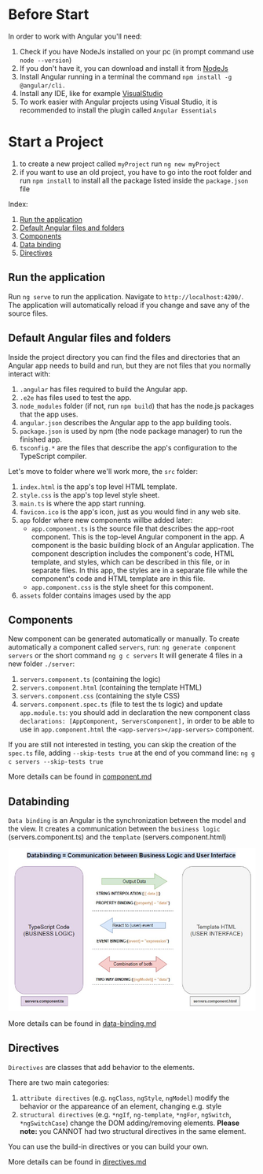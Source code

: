 # Before Start

In order to work with Angular you'll need:

1. Check if you have NodeJs installed on your pc (in prompt command use `node --version`)
2. If you don't have it, you can download and install it from [NodeJs](https://nodejs.org/en/download/)
3. Install Angular running in a terminal the command `npm install -g @angular/cli.`
4. Install any IDE, like for example [VisualStudio](https://visualstudio.microsoft.com/downloads/)
5. To work easier with Angular projects using Visual Studio, it is recommended to install the plugin called `Angular Essentials`

# Start a Project

1. to create a new project called `myProject` run `ng new myProject`
2. if you want to use an old project, you have to go into the root folder and run `npm install` to install all the package listed inside the `package.json` file

Index:

1. [Run the application](#run-the-application)
2. [Default Angular files and folders](#default-angular-files-and-folders)
3. [Components](#components)
4. [Data binding](#databinding)
5. [Directives](#directives)

## Run the application

Run `ng serve` to run the application. Navigate to `http://localhost:4200/`. The application will automatically reload if you change and save any of the source files.

## Default Angular files and folders

Inside the project directory you can find the files and directories that an Angular app needs to build and run, but they are not files that you normally interact with:

1. `.angular` has files required to build the Angular app.
2. `.e2e` has files used to test the app.
3. `node_modules` folder (if not, run `npm build`) that has the node.js packages that the app uses.
4. `angular.json` describes the Angular app to the app building tools.
5. `package.json` is used by npm (the node package manager) to run the finished app.
6. `tsconfig.*` are the files that describe the app's configuration to the TypeScript compiler.

Let's move to folder where we'll work more, the `src` folder:

1. `index.html` is the app's top level HTML template.
2. `style.css` is the app's top level style sheet.
3. `main.ts` is where the app start running.
4. `favicon.ico` is the app's icon, just as you would find in any web site.
5. `app` folder where new components willbe added later:
   - `app.component.ts` is the source file that describes the app-root component. This is the top-level Angular component in the app. A component is the basic building block of an Angular application. The component description includes the component's code, HTML template, and styles, which can be described in this file, or in separate files. In this app, the styles are in a separate file while the component's code and HTML template are in this file.
   - `app.component.css` is the style sheet for this component.
6. `assets` folder contains images used by the app

## Components

New component can be generated automatically or manually.
To create automatically a component called `servers`, run:
`ng generate component servers`
or the short command
`ng g c servers`
It will generate 4 files in a new folder `./server`:

1. `servers.component.ts` (containing the logic)
2. `servers.component.html` (containing the template HTML)
3. `servers.component.css` (containing the style CSS)
4. `servers.component.spec.ts` (file to test the ts logic)
   and update `app.module.ts`:
   you should add in declaration the new component class
   `declarations: [AppComponent, ServersComponent],`
   in order to be able to use in `app.component.html` the `<app-servers></app-servers>` component.

If you are still not interested in testing, you can skip the creation of the `spec.ts` file, adding `--skip-tests true` at the end of you command line:
`ng g c servers --skip-tests true`

More details can be found in [component.md](./src/documentation/component.md)

## Databinding

`Data binding` is an Angular is the synchronization between the model and the view.
It creates a communication between the `business logic` (servers.component.ts) and the `template` (servers.component.html)

![databinding](./src/assets/databinding.jpg "databinding")

More details can be found in [data-binding.md](./src/documentation/data-binding.md)

## Directives

`Directives` are classes that add behavior to the elements.

There are two main categories:

1. `attribute directives` (e.g. `ngClass`, `ngStyle`, `ngModel`) modify the behavior or the appareance of an element, changing e.g. style
2. `structural directives` (e.g. `*ngIf`, `ng-template`, `*ngFor`, `ngSwitch`, `*ngSwitchCase`) change the DOM adding/removing elements.
   **Please note:** you CANNOT had two structural directives in the same element.

You can use the build-in directives or you can build your own.

More details can be found in [directives.md](./src/documentation/directives.md)
